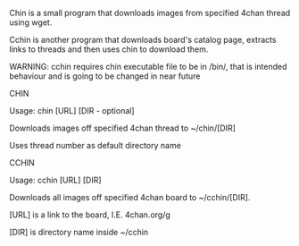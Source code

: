 Chin is a small program that downloads images from specified 4chan thread using wget.

Cchin is another program that downloads board's catalog page, extracts links to threads and then uses chin to download them.

WARNING: cchin requires chin executable file to be in /bin/, that is intended behaviour and is going to be changed in near future 

CHIN

Usage: chin [URL] [DIR - optional]

Downloads images off specified 4chan thread to ~/chin/[DIR]

Uses thread number as default directory name

CCHIN

Usage: cchin [URL] [DIR]

Downloads all images off specified 4chan board to ~/cchin/[DIR].

[URL] is a link to the board, I.E.  4chan.org/g

[DIR] is directory name inside ~/cchin

